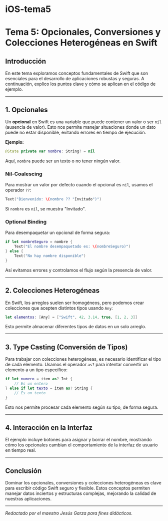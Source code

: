 # iOS-tema5
# Tema 5: Opcionales, Conversiones y Colecciones Heterogéneas en Swift

## Introducción

En este tema exploramos conceptos fundamentales de Swift que son esenciales para el desarrollo de aplicaciones robustas y seguras. A continuación, explico los puntos clave y cómo se aplican en el código de ejemplo.

---

## 1. Opcionales

Un **opcional** en Swift es una variable que puede contener un valor o ser `nil` (ausencia de valor). Esto nos permite manejar situaciones donde un dato puede no estar disponible, evitando errores en tiempo de ejecución.

**Ejemplo:**
```swift
@State private var nombre: String? = nil
```
Aquí, `nombre` puede ser un texto o no tener ningún valor.

### Nil-Coalescing
Para mostrar un valor por defecto cuando el opcional es `nil`, usamos el operador `??`:
```swift
Text("Bienvenido: \(nombre ?? "Invitado")")
```
Si `nombre` es `nil`, se muestra "Invitado".

### Optional Binding
Para desempaquetar un opcional de forma segura:
```swift
if let nombreSeguro = nombre {
    Text("El nombre desempaquetado es: \(nombreSeguro)")
} else {
    Text("No hay nombre disponible")
}
```
Así evitamos errores y controlamos el flujo según la presencia de valor.

---

## 2. Colecciones Heterogéneas

En Swift, los arreglos suelen ser homogéneos, pero podemos crear colecciones que acepten distintos tipos usando `Any`:
```swift
let elementos: [Any] = ["Swift", 42, 3.14, true, [1, 2, 3]]
```
Esto permite almacenar diferentes tipos de datos en un solo arreglo.

---

## 3. Type Casting (Conversión de Tipos)

Para trabajar con colecciones heterogéneas, es necesario identificar el tipo de cada elemento. Usamos el operador `as?` para intentar convertir un elemento a un tipo específico:
```swift
if let numero = item as? Int {
    // Es un entero
} else if let texto = item as? String {
    // Es un texto
}
```
Esto nos permite procesar cada elemento según su tipo, de forma segura.

---

## 4. Interacción en la Interfaz

El ejemplo incluye botones para asignar y borrar el nombre, mostrando cómo los opcionales cambian el comportamiento de la interfaz de usuario en tiempo real.

---

## Conclusión

Dominar los opcionales, conversiones y colecciones heterogéneas es clave para escribir código Swift seguro y flexible. Estos conceptos permiten manejar datos inciertos y estructuras complejas, mejorando la calidad de nuestras aplicaciones.

---

*Redactado por el maestro Jesús Garza para fines didácticos.*
